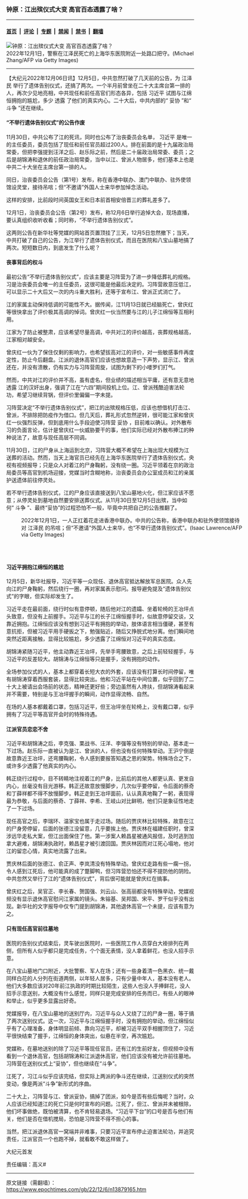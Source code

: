 ### 钟原：江出殡仪式大变 高官百态透露了啥？

---

#### [首页](../../../..?n13879165) &nbsp;|&nbsp; [评论](../../../../../epoch-comment?n13879165) &nbsp;|&nbsp; [专题](../../../../../epoch-special?n13879165) &nbsp;|&nbsp; [禁闻](../../../../../epoch-news?n13879165) &nbsp;|&nbsp; [禁书](../../../../../books?n13879165) &nbsp;|&nbsp; [翻墙](https://github.com/gfw-breaker/nogfw/blob/master/README.md?n13879165)


<div><img alt="钟原：江出殡仪式大变 高官百态透露了啥？" class="attachment-djy_600_400 size-djy_600_400 wp-post-image" src="https://i.epochtimes.com/assets/uploads/2022/12/id13879168-GettyImages-1245260646-600x400.jpg"/>
<div class="caption">
 2022年12月1日，警察在江泽民死亡的上海华东医院附近一处路口把守。(Michael Zhang/AFP via Getty Images)
</div></div><hr/><div class="post_content" id="artbody" itemprop="articleBody">
 <!-- article content begin -->
 <p>
  【大纪元2022年12月06日讯】12月5日，中共忽然打破了几天前的公告，为
  <ok href="https://www.epochtimes.com/gb/tag/%E6%B1%9F%E6%B3%BD%E6%B0%91.html">
   江泽民
  </ok>
  举行了遗体告别仪式，还搞了两次。一个半月前曾坐在二十大主席台第一排的人，再次少见地亮相，中共现任和前任高官们形态各异，包括
  <ok href="https://www.epochtimes.com/gb/tag/%E4%B9%A0%E8%BF%91%E5%B9%B3.html">
   习近平
  </ok>
  试图与江绵恒拥抱的尴尬，多少
  <ok href="https://www.epochtimes.com/gb/tag/%E9%80%8F%E9%9C%B2.html">
   透露
  </ok>
  了他们的真实内心。二十大后，中共内部的“
  <ok href="https://www.epochtimes.com/gb/tag/%E5%A6%A5%E5%8D%8F.html">
   妥协
  </ok>
  ”和“
  <ok href="https://www.epochtimes.com/gb/tag/%E6%96%97%E4%BA%89.html">
   斗争
  </ok>
  ”还在继续。
 </p>
 <h4>
  “不举行遗体告别仪式”的公告作废
 </h4>
 <p>
  11月30日，中共公布了江的死讯，同时也公布了治丧委员会名单，
  <ok href="https://www.epochtimes.com/gb/tag/%E4%B9%A0%E8%BF%91%E5%B9%B3.html">
   习近平
  </ok>
  是唯一的主任委员，委员包括了现任和前任官员超过200人。排在前面的是十九届政治局常委，但把李强提到汪洋之后、赵乐际之前，然后是二十届政治局常委、委员；之后是胡锦涛和退休的前任政治局常委，当中以江、曾派人物居多，他们基本上也是中共二十大坐在主席台第一排的人。
 </p>
 <p>
  同日，治丧委员会公告（第1号）发布，称在香港中联办、澳门中联办、驻外使领馆设灵堂，接待吊唁；但“不邀请”外国人士来华参加悼念活动。
 </p>
 <p>
  这样的安排，比前段时间英国女王和日本前首相安倍晋三的葬礼差多了。
 </p>
 <p>
  12月1日，治丧委员会公告（第2号）发布，称12月6日举行追悼大会，现场直播，要认真组织收听收看；同时称，“不举行遗体告别仪式”。
 </p>
 <p>
  这两则公告在新华社等党媒的网站首页置顶挂了三天，12月5日忽然撤下；当天，中共打破了自己的公告，为江举行了遗体告别仪式，而且在医院和八宝山墓地搞了两次。短短数日内，到底发生了什么呢？
 </p>
 <h4>
  丧事背后的权斗
 </h4>
 <p>
  最初公告“不举行遗体告别仪式”，应该主要是习阵营为了进一步降低葬礼的规格。习是治丧委员会唯一的主任委员，这很可能是他最后决定的。习阵营故意压低江，可以显示二十大后又一次的内斗重大胜利，还等于宣布江、曾派正式消亡了。
 </p>
 <p>
  江的家属主动保持低调的可能性不大。据传闻，江11月13日就已经脑死亡，曾庆红等很快拿出了评价极其高调的悼词。曾庆红一伙当然要与江的儿子江绵恒等互相利用。
 </p>
 <p>
  江家为了防止被整肃，应该希望尽量高调，中共对江的评价越高，丧葬规格越高，江家相对越安全。
 </p>
 <p>
  曾庆红一伙为了保住仅剩的影响力，也希望拔高对江的评价，对一些敏感事件再度定性，防止今后翻盘。江派的退休高官们应该也想故意造一下声势，显示江、曾派还在，并没有溃散，仍有实力与习阵营周旋，试图为剩下的小喽罗们打气。
 </p>
 <p>
  然而，中共对江的评价并不高，虽有虚名，但业绩的描述相当平庸，还有意无意地
  <ok href="https://www.epochtimes.com/gb/tag/%E9%80%8F%E9%9C%B2.html">
   透露
  </ok>
  江的汉奸出身，强调了江在“六四”期间投机上位。江、曾派残酷迫害法轮功，希望习继续背锅，但评价里偏偏一字未提。
 </p>
 <p>
  习阵营决定“不举行遗体告别仪式”，把江的出殡规格压低，应该也想借机打击江、曾派，不排除把防疫作为借口。但几天后，葬礼形式忽然逆转，很可能江家和曾庆红一伙强烈反弹，但到底用什么手段迫使习阵营
  <ok href="https://www.epochtimes.com/gb/tag/%E5%A6%A5%E5%8D%8F.html">
   妥协
  </ok>
  ，目前难以确认。对外散布习的负面言论，估计是曾庆红一伙威胁要干的事，他们实际已经对外散布捧江的种种说法了，故意与现任高层不同调。
 </p>
 <p>
  11月30日，江的尸身从上海运到北京，习阵营大概不希望在上海出现大规模为江送葬的活动。然而，当天上海官员已经先在上海华东医院举行了遗体告别仪式，央视有视频报导；只是众人对着江的尸身鞠躬，没有绕一圈。习近平领着在京的政治局委员等高官到机场迎接，党媒当时含糊地称，治丧委员会办公室成员和江的亲属护送遗体前往停灵处。
 </p>
 <p>
  若不举行遗体告别仪式，江的尸身应该直接送到八宝山墓地火化，但江家应该不愿意；从停灵处到墓地自然要安排送葬仪式。从11月30日至12月5日出殡，当中如何“
  <ok href="https://www.epochtimes.com/gb/tag/%E6%96%97%E4%BA%89.html">
   斗争
  </ok>
  ”、最终“妥协”的过程恐怕不一般，毕竟中共把自己的公告推翻了。
 </p>
 <figure aria-describedby="caption-attachment-13879170" class="wp-caption aligncenter" id="attachment_13879170" style="width: 600px">
  <ok href="https://i.epochtimes.com/assets/uploads/2022/12/id13879170-GettyImages-1245262897.jpg" target="_blank">
   <img alt="" class="size-large wp-image-13879170" src="https://i.epochtimes.com/assets/uploads/2022/12/id13879170-GettyImages-1245262897-600x400.jpg"/>
  </ok>
  <br/><figcaption class="wp-caption-text" id="caption-attachment-13879170">
   2022年12月1日，一人正扛着花走进香港中联办。中共的公告称，香港中联办和驻外使领馆接待对
   <ok href="https://www.epochtimes.com/gb/tag/%E6%B1%9F%E6%B3%BD%E6%B0%91.html">
    江泽民
   </ok>
   的吊唁；但“不邀请”外国人士来华，也“不举行遗体告别仪式”。(Isaac Lawrence/AFP via Getty Images)
  </figcaption><br/>
 </figure><br/>
 <h4>
  习近平拥抱江绵恒的尴尬
 </h4>
 <p>
  12月5日，新华社报导，习近平等一众现任、退休高官抵达解放军总医院。众人先向江的尸身鞠躬，然后绕行一圈，再对家属表示慰问。报导避免提及“遗体告别仪式”的字眼，但实际却发生了。
 </p>
 <p>
  习近平走在最前面，绕行时似有意停顿，随后他对江的遗孀、坐着轮椅的王冶坪点头致意，但没有上前握手。习近平与江的长子江绵恒握手时，似故意停留交谈，又靠近拥抱。江绵恒应该没有想到习近平有拥抱的举动，肢体语言相当僵硬，甚至有意抗拒，但被习近平用手硬扳之下，勉强贴近，随后又挣脱式地分离。他们瞬间地突然近距离接触，显得比较尴尬，多少透露了江绵恒对习近平的真实态度。
 </p>
 <p>
  胡锦涛紧随习近平，他主动靠近王冶坪，先举手弯腰致意，之后上前轻轻握手，与习近平的反差较大。胡锦涛与江绵恒等只是握手，没有拥抱的动作。
 </p>
 <p>
  全场参加仪式的人，基本上都穿着长短大衣的外套，应该没有打算长时间停留，唯有胡锦涛穿着西服套装，显得比较突出。他和习近平站在中间位置，似乎回到了二十大上被请出会场前的状态，精神还更好些；旁边虽然有人搀扶，但胡锦涛看起来并不需要，特别是与王冶坪握手的瞬间，动作显得流畅、自然。
 </p>
 <p>
  在场的人基本都戴着口罩，包括习近平，但王冶坪坐在轮椅上，没有戴口罩，似乎拥有了习近平等高官开会时的特殊待遇。
 </p>
 <h4>
  江派官员恋恋不舍
 </h4>
 <p>
  习近平和胡锦涛之后，李克强、栗战书、汪洋、李强等没有特别的举动，基本走一下过场。赵乐际一直被认为是江、曾派的人，但也没有任何特殊举动。王沪宁倒是故意靠近王冶坪，还弯腰鞠躬，令人感到要报答知遇之恩的架势。特殊场合之下，或许多少透露了他真实的内心。
 </p>
 <p>
  韩正绕行过程中，目不转睛地注视着江的尸身，比前后的其他人都更认真、更发自内心，丝毫没有目光游移。韩正还故意放慢脚步，几次似乎要停留，令后面的蔡奇和丁薛祥都不得不放慢脚步。韩正走到王冶坪面前，认认真真地鞠了一躬，表现得最为恭敬，与后面的蔡奇、丁薛祥、李希、王岐山对比鲜明，他们只是象征性地走了一下过场。
 </p>
 <p>
  现任高官之后，李瑞环、温家宝也属于走过场。随后的贾庆林比较特殊，故意在江的尸身旁停留，后面的张德江没留意，几乎要挨上他。贾庆林在福建任职时，曾深涉远华走私大案，但江出面保住了他。第一涉案人赖昌星被通风报信，及时逃到加拿大避难，胡锦涛执政时，赖昌星才被引渡回国。贾庆林因而对江死心塌地，他对江的留恋心情，真实地流露了出来。
 </p>
 <p>
  贾庆林后面的张德江、俞正声、李岚清没有特殊举动。曾庆红走路有些一瘸一拐，令人感到江死后，他可能真的成了蹩脚鸭，但习阵营恐怕还不得不提防他的阴险。中共忽然又举行了江的“遗体告别仪式”，背后很可能就是曾庆红在搞事。
 </p>
 <p>
  曾庆红之后，吴官正、李长春、贺国强、刘云山、张高丽都没有特殊举动，党媒视频没有显示退休高官慰问江家属的镜头。朱镕基、吴邦国、宋平、罗干似乎没有出现。新华社的文字报导中仅专门提到胡锦涛，其他退休高官一个未提，应该有意为之。
 </p>
 <h4>
  只有现任高官前往墓地
 </h4>
 <p>
  医院的告别仪式结束后，灵车驶出医院时，一些医院工作人员穿白大褂排列在两侧，但所有人似乎都只是完成任务，个个面无表情，没人拿着鲜花，也没人招手示意。
 </p>
 <p>
  在八宝山墓地门口附近，大批警察、军人在场；还有一些身着清一色黑衣、统一戴同样白花的人分列在街道两侧，以年轻人居多，只有少量中年人，基本没有老人。他们大多数应该对20年前江执政的时期比较陌生，这些人也没人手捧鲜花，没人招手示意送别，大概没有什么感觉，同样只是完成安排的任务而已，有些人的眼神和举止，似乎更多显露出好奇。
 </p>
 <p>
  党媒报导，在八宝山墓地的送别厅内，习近平与众人又绕了江的尸身一圈，等于搞了两次送别仪式。这一次，习近平与江绵恒握手时，没有拥抱的举动，但江绵恒似乎有了心理准备，身体明显前倾、靠向习近平，却被习近平双手相握顶住了，习近平很快结束了握手，江绵恒的身体突出，似悬在半空，再次尴尬。
 </p>
 <p>
  党媒称，在墓地送别的除了习近平等现任官员，还有江的生前好友，但视频中没有看到一个退休高官，包括胡锦涛和江派退休高官，他们应该没有被允许前往墓地。习阵营在送别仪式上“妥协”，但也继续在“斗争”。
 </p>
 <p>
  江死了，习江斗似乎应该完结，但实际上两派的争斗还在继续，江送别仪式的突然变动，像是两派“斗争”新形式的序曲。
 </p>
 <p>
  二十大上，习阵营与江、曾派妥协，搞掉了团派，如今是否有些后悔呢？当时，众人应该已经知道江的死亡只是何时宣布的问题。江死了，但江、曾派并未被根除，他们坏事做绝，既怕被清算，也不肯轻易退场。“习近平下台”的口号是否与他们有关，他们是否在借机搅局，恐怕是习阵营不得不担心的事。
 </p>
 <p>
  当然，把江派退休高官一窝端并非难事，只要习近平宣布停止迫害法轮功，并追究责任，江派官员一个也跑不掉，就看敢不敢这样做了。
 </p>
 <p>
  大纪元首发
 </p>
 <p>
  责任编辑：高义#
 </p>
 <!-- article content end -->
 <div id="below_article_ad">
 </div>
</div>


---

原文链接（需翻墙）：https://www.epochtimes.com/gb/22/12/6/n13879165.htm